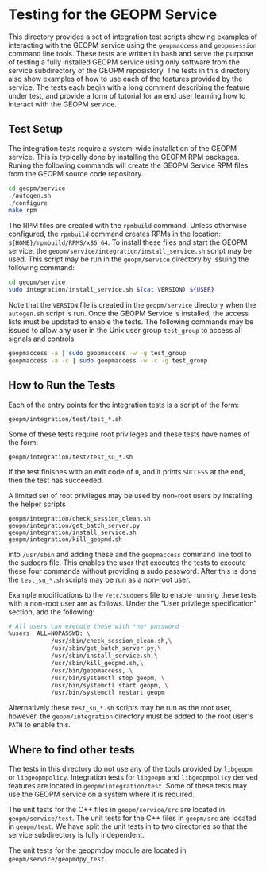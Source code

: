 Testing for the GEOPM Service
=============================

This directory provides a set of integration test scripts showing
examples of interacting with the GEOPM service using the `geopmaccess`
and `geopmsession` command line tools.  These tests are written in
bash and serve the purpose of testing a fully installed GEOPM service
using only software from the service subdirectory of the GEOPM
reposistory.  The tests in this directory also show examples of how to
use each of the features provided by the service.  The tests each
begin with a long comment describing the feature under test, and
provide a form of tutorial for an end user learning how to interact
with the GEOPM service.


Test Setup
----------

The integration tests require a system-wide installation of the GEOPM
service.  This is typically done by installing the GEOPM RPM packages.
Runing the following commands will create the GEOPM Service RPM files
from the GEOPM source code repository.

```bash
cd geopm/service
./autogen.sh
./configure
make rpm
```

The RPM files are created with the `rpmbuild` command.  Unless
otherwise configured, the `rpmbuild` command creates RPMs in the
location: `${HOME}/rpmbuild/RPMS/x86_64`.  To install these files and
start the GEOPM service, the
`geopm/service/integration/install_service.sh` script may be used.
This script may be run in the `geopm/service` directory by issuing the
following command:

```bash
cd geopm/service
sudo integration/install_service.sh $(cat VERSION) ${USER}
```

Note that the `VERSION` file is created in the `geopm/service`
directory when the `autogen.sh` script is run.  Once the GEOPM Service
is installed, the access lists must be updated to enable the tests.
The following commands may be issued to allow any user in the Unix
user group `test_group` to access all signals and controls

```bash
geopmaccess -a | sudo geopmaccess -w -g test_group
geopmaccess -a -c | sudo geopmaccess -w -c -g test_group
```

How to Run the Tests
--------------------

Each of the entry points for the integration tests is a script of the
form:

    geopm/integration/test/test_*.sh

Some of these tests require root privileges and these tests have names
of the form:

    geopm/integration/test/test_su_*.sh

If the test finishes with an exit code of `0`, and it prints `SUCCESS`
at the end, then the test has succeeded.

A limited set of root privileges may be used by non-root users by
installing the helper scripts

    geopm/integration/check_session_clean.sh
    geopm/integration/get_batch_server.py
    geopm/integration/install_service.sh
    geopm/integration/kill_geopmd.sh

into `/usr/sbin` and adding these and the `geopmaccess` command line
tool to the sudoers file.  This enables the user that executes the
tests to execute these four commands without providing a sudo password.
After this is done the `test_su_*.sh` scripts may be run as a non-root
user.

Example modifications to the `/etc/sudoers` file to enable running
these tests with a non-root user are as follows.  Under the "User
privilege specification" section, add the following:

```bash
# All users can execute these with *no* password
%users  ALL=NOPASSWD: \
            /usr/sbin/check_session_clean.sh,\
            /usr/sbin/get_batch_server.py,\
            /usr/sbin/install_service.sh,\
            /usr/sbin/kill_geopmd.sh,\
            /usr/bin/geopmaccess, \
            /usr/bin/systemctl stop geopm, \
            /usr/bin/systemctl start geopm, \
            /usr/bin/systemctl restart geopm
```

Alternatively these `test_su_*.sh` scripts may be run as the root
user, however, the `geopm/integration` directory must be added to the
root user's `PATH` to enable this.


Where to find other tests
-------------------------

The tests in this directory do not use any of the tools provided by
`libgeopm` or `libgeopmpolicy`.  Integration tests for `libgeopm` and
`libgeopmpolicy` derived features are located in
`geopm/integration/test`.  Some of these tests may use the GEOPM
service on a system where it is required.

The unit tests for the C++ files in `geopm/service/src` are located in
`geopm/service/test`.  The unit tests for the C++ files in `geopm/src`
are located in `geopm/test`.  We have split the unit tests in to two
directories so that the service subdirectory is fully independent.

The unit tests for the geopmdpy module are located in
`geopm/service/geopmdpy_test`.

